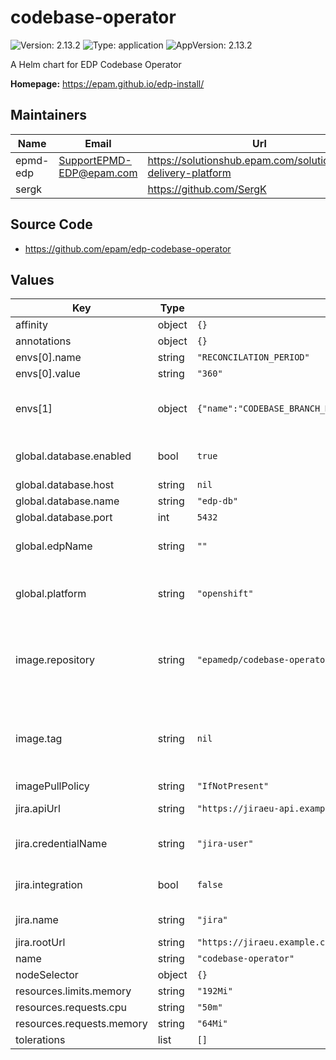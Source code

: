 # codebase-operator

![Version: 2.13.2](https://img.shields.io/badge/Version-2.13.2-informational?style=flat-square) ![Type: application](https://img.shields.io/badge/Type-application-informational?style=flat-square) ![AppVersion: 2.13.2](https://img.shields.io/badge/AppVersion-2.13.2-informational?style=flat-square)

A Helm chart for EDP Codebase Operator

**Homepage:** <https://epam.github.io/edp-install/>

## Maintainers

| Name | Email | Url |
| ---- | ------ | --- |
| epmd-edp | <SupportEPMD-EDP@epam.com> | <https://solutionshub.epam.com/solution/epam-delivery-platform> |
| sergk |  | <https://github.com/SergK> |

## Source Code

* <https://github.com/epam/edp-codebase-operator>

## Values

| Key | Type | Default | Description |
|-----|------|---------|-------------|
| affinity | object | `{}` |  |
| annotations | object | `{}` |  |
| envs[0].name | string | `"RECONCILATION_PERIOD"` |  |
| envs[0].value | string | `"360"` |  |
| envs[1] | object | `{"name":"CODEBASE_BRANCH_MAX_CONCURRENT_RECONCILES","value":"3"}` | Maximum number of parallel reconciliation codebasebranches |
| global.database.enabled | bool | `true` | Flag to enable/disable database deploy |
| global.database.host | string | `nil` | Database host |
| global.database.name | string | `"edp-db"` | Database name |
| global.database.port | int | `5432` | Database port |
| global.edpName | string | `""` | namespace or a project name (in case of OpenShift) |
| global.platform | string | `"openshift"` | platform type that can be "kubernetes" or "openshift" |
| image.repository | string | `"epamedp/codebase-operator"` | EDP codebase-operator Docker image name. The released image can be found on [Dockerhub](https://hub.docker.com/r/epamedp/codebase-operator) |
| image.tag | string | `nil` | EDP codebase-operator Docker image tag. The released image can be found on [Dockerhub](https://hub.docker.com/r/epamedp/codebase-operator/tags) |
| imagePullPolicy | string | `"IfNotPresent"` |  |
| jira.apiUrl | string | `"https://jiraeu-api.example.com"` | API URL for development |
| jira.credentialName | string | `"jira-user"` | Name of secret with credentials to Jira server |
| jira.integration | bool | `false` | Flag to enable/disable Jira integration |
| jira.name | string | `"jira"` | JiraServer CR name |
| jira.rootUrl | string | `"https://jiraeu.example.com"` | URL to Jira server |
| name | string | `"codebase-operator"` | component name |
| nodeSelector | object | `{}` |  |
| resources.limits.memory | string | `"192Mi"` |  |
| resources.requests.cpu | string | `"50m"` |  |
| resources.requests.memory | string | `"64Mi"` |  |
| tolerations | list | `[]` |  |

